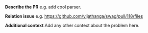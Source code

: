**Describe the PR**
e.g. add cool parser.

**Relation issue**
e.g. https://github.com/vijathanga/swag/pull/118/files

**Additional context**
Add any other context about the problem here.
